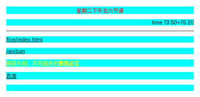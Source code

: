 <html>
<head>
<meta http-equiv="Content-Type" content="text/html; charset=utf-8"/>
<title>第一次作业</title>
<style type="text/css">
p {
	background-color: #0FF;
}
</style>
<meta name="keywords" content="作业" />
<meta name="description" content="这是第一次作业" />
<meta name="author" content="软件二班--王子淳"/>
</head>

<body>
<p style="color:red" align="center">星期二下午五六节课</p>
<p align="right">time 13:50~15:20</p>
<p>
<div id="datetime"> 
  <script>
        setInterval("document.getElementById('datetime').innerHTML=new Date().toLocaleString();", 1000);
    </script> 
</div>
</P>
<hr />
<p><a href="five/index.html">five/index.html</a></p>
<P><a href="jiayiban/zy.html">jiayiban</a></p>
<!--这个就是内容-->
<p style="color:#FF0">稍等片刻、即将跳转到<b>微软必应</b></p>
<meta http-equiv="refresh" content="10;URL=http://www.bing.com">
<p><a href="http://www.baidu.com">百度</a></p>
<p>&nbsp;</p>

<!--zheshiyigewuliaodezhushi-->
</body>
</html>
